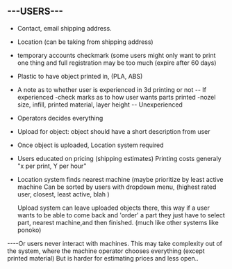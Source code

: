 ---USERS---
-------------------
* Contact, email shipping address.
	
* Location (can be taking from shipping address)
	
* temporary accounts checkmark (some users might only want to print one thing and full registration may be too much (expire after 60 days)
	
* Plastic to have object printed in, (PLA, ABS)
	
* A note as to whether user is experienced in 3d printing or not
-- If experienced
	-check marks as to how user wants parts printed
	-nozel size, infill, printed material, layer height
-- Unexperienced
* Operators decides everything

* Upload for object: object should have a short description from user

* Once object is uploaded, Location system required

* Users educated on pricing (shipping estimates) Printing costs generaly "x per print, Y per hour" 
	
* Location system finds nearest machine (maybe prioritize by least active machine
	Can be sorted by users with dropdown menu, (highest rated user, closest, least active, blah )
	
	Upload system can leave uploaded objects there, this way if a user wants to be able to come back and 'order' a part they just have to select part, nearest machine,and then finished. (much like other systems like ponoko) 

----Or users never interact with machines. This may take complexity out of the system, where the machine operator chooses everything (except printed material) But is harder for estimating prices and less open..



